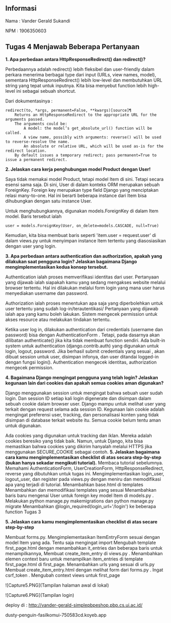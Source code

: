 ## Informasi

Nama : Vander Gerald Sukandi

NPM  : 1906350603

## Tugas 4 Menjawab Beberapa Pertanyaan


**1. Apa perbedaan antara HttpResponseRedirect() dan redirect()?**

Perbedaannya adalah redirect() lebih fleksibel dan user-friendly dalam perkara menerima berbagai type dari input (URLs, view names, model), sementara HttpResponseRedirect() lebih low-level dan membutuhkan URL string yang tepat untuk inputnya. Kita bisa menyebut function lebih high-level ini sebagai sebuah shortcut. 

Dari dokumentasinya :
```
redirect(to, *args, permanent=False, **kwargs)[source]¶
    Returns an HttpResponseRedirect to the appropriate URL for the arguments passed.
    The arguments could be:
        A model: the model’s get_absolute_url() function will be called.
        A view name, possibly with arguments: reverse() will be used to reverse-resolve the name.
        An absolute or relative URL, which will be used as-is for the redirect location.
    By default issues a temporary redirect; pass permanent=True to issue a permanent redirect.
``` 


**2. Jelaskan cara kerja penghubungan model Product dengan User!**

Saya tidak memakai model Product, tetapi model Item di sini. Tetapi secara esensi sama saja. Di sini, User di dalam konteks ORM merupakan sebuah ForeignKey. Foreign key merupakan type field Django yang menciptakan relasi many-to-one. Hal ini berarti beberapa instance dari Item bisa dihubungkan dengan satu instance User. 

Untuk menghubungkannya, digunakan models.ForeignKey di dalam Item model. Baris tersebut ialah 
```
user = models.ForeignKey(User, on_delete=models.CASCADE, null=True)
``` 

Kemudian, kita bisa membuat baris seperti 'item.user = request.user' di dalam views.py untuk menyimpan instance Item tertentu yang diasosiasikan dengan user yang login.

**3.  Apa perbedaan antara authentication dan authorization, apakah yang dilakukan saat pengguna login? Jelaskan bagaimana Django mengimplementasikan kedua konsep tersebut.**

Authentication ialah proses memverifikasi identitas dari user. Pertanyaan yang dijawab ialah siapakah kamu yang sedang mengakses website melalui browser tertentu. Hal ini dilakukan melalui form login yang mana user harus menyediakan username dan password.

Authorization ialah proses menentukan apa saja yang diperbolehkan untuk user tertentu yang sudah log-in/terautentikasi/ Pertanyaan yang dijawab ialah apa yang kamu boleh lakukan. Sistem mengecek permission untuk akses resource atau melakukan tindakan tertentu.

Ketika user log in, dilakukan authentication dari credentials (username dan password) bisa dengan AuthenticationForm . Tetapi, pada dasarnya akan dilibatan authenticate() jika kita tidak membuat function sendiri. Ada built-in system untuk authentication (django.contrib.auth) yang digunakan untuk login, logout, password.  Jika berhasil submit credentials yang sesuai , akan dibuat session untuk user, disimpan infonya, dan user ditandai logged-in dengan fungsi login(). Authentication mengecek identitas, authorization mengecek permission.  

**4. Bagaimana Django mengingat pengguna yang telah login? Jelaskan kegunaan lain dari cookies dan apakah semua cookies aman digunakan?**

Django menggunakan session untuk mengingat bahwa sebuah user sudah login. Dan session ID setiap kali login digenerate dan disimpan dalam sebuah cookie dalam browser user. Django mampu untuk melihat user yang terkait dengan request selama ada session ID. Kegunaan lain cookie adalah mengingat preferensi user, tracking, dan personalisasi konten yang tidak disimpan di database terkait website itu. Semua cookie belum tentu aman untuk digunakan.

Ada cookies yang digunakan untuk tracking dan iklan. Mereka adalah cookies beresiko yang tidak baik. Namun, untuk Django, kita bisa memastikan bahwa cookies yang dikirim hanyalah melalui HTTPS jika menggunakan SECURE_COOKIE sebagai contoh. 
**5.  Jelaskan bagaimana cara kamu mengimplementasikan checklist di atas secara step-by-step (bukan hanya sekadar mengikuti tutorial).**
Membaca tutorial sebelumnya. 
Memahami AuthenticationForm, UserCreationForm, HttpResponseRedirect, reverse yang dibutuhkan untuk tugas ini.
Mengimplementasikan login_user, logout_user, dan register pada views.py dengan meniru dan memodifikasi apa yang terjadi di tutorial. 
Menambahkan base.html di templates 
Menambahkan dan memodifikasi templates yang sesuai
Menambahkan baris baru mengenai User untuk foreign key model Item di models.py . 
Melakukan python manage.py makemigrations dan python manage.py migrate
Menambahkan @login_required(login_url='/login') ke beberapa function Tugas 3 




**5. Jelaskan cara kamu mengimplementasikan checklist di atas secare step-by-step**

Membuat forms.py. Mengimplementasikan ItemEntryForm sesuai dengan model Item yang ada. Tentu saja mengingat import
Mengubah template first_page.html dengan menambahkan it_entries dan beberapa baris untuk menampilkannya,
Membuat create_item_entry di views.py . Menambahkan elemen context baru untuk menampilkan item_entries di template first_page.html di first_page.
Menambahkan urls yang sesuai di urls.py 
Membuat create_item_entry.html dengan melihat form dari forms.py . Ingat csrf_token . 
Mengubah context views untuk first_page 



![Capture5.PNG](Tampilan halaman awal di lokal)

![Capture6.PNG](Tampilan login)

deploy di : 
http://vander-gerald-simplepbpeshop.pbp.cs.ui.ac.id/

dusty-penguin-fasilkomui-750583cd.koyeb.app